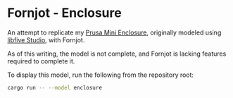 # Fornjot - Enclosure

An attempt to replicate my [Prusa Mini Enclosure](https://github.com/hannobraun/prusa-mini-enclosure), originally modeled using [libfive Studio](https://libfive.com/studio/), with Fornjot.

As of this writing, the model is not complete, and Fornjot is lacking features required to complete it.

To display this model, run the following from the repository root:
``` sh
cargo run -- --model enclosure
```
